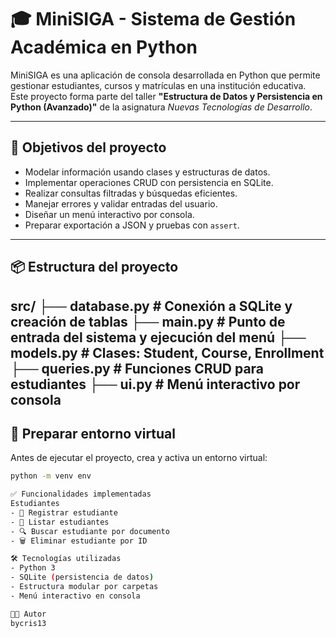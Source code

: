 # 🎓 MiniSIGA - Sistema de Gestión Académica en Python

MiniSIGA es una aplicación de consola desarrollada en Python que permite gestionar estudiantes, cursos y matrículas en una institución educativa. Este proyecto forma parte del taller **"Estructura de Datos y Persistencia en Python (Avanzado)"** de la asignatura *Nuevas Tecnologías de Desarrollo*.

---

## 🧠 Objetivos del proyecto

- Modelar información usando clases y estructuras de datos.
- Implementar operaciones CRUD con persistencia en SQLite.
- Realizar consultas filtradas y búsquedas eficientes.
- Manejar errores y validar entradas del usuario.
- Diseñar un menú interactivo por consola.
- Preparar exportación a JSON y pruebas con `assert`.

---

## 📦 Estructura del proyecto
src/
├── database.py     # Conexión a SQLite y creación de tablas
├── main.py         # Punto de entrada del sistema y ejecución del menú
├── models.py       # Clases: Student, Course, Enrollment
├── queries.py      # Funciones CRUD para estudiantes
├── ui.py           # Menú interactivo por consola
---

## 🐍 Preparar entorno virtual

Antes de ejecutar el proyecto, crea y activa un entorno virtual:

```bash
python -m venv env

✅ Funcionalidades implementadas
Estudiantes
- 💾 Registrar estudiante
- 🧾 Listar estudiantes
- 🔍 Buscar estudiante por documento
- 🗑️ Eliminar estudiante por ID

🛠️ Tecnologías utilizadas
- Python 3
- SQLite (persistencia de datos)
- Estructura modular por carpetas
- Menú interactivo en consola

👨‍💻 Autor
bycris13

